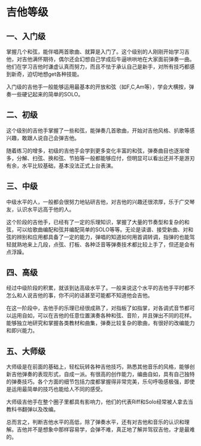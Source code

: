 # 吉他等级



## **一、入门级**

掌握几个和弦，能伴唱两首歌曲、就算是入门了。这个级别的人刚刚开始学习吉他，对吉他满怀期待，偶尔还会幻想自己学成后牛逼哄哄地在大家面前弹奏一曲。他们在学习吉他时谦虚认真而努力，而且不怯于承认自己是新手，对所有技巧都感到新奇，迫切地想get各种技能。

入门级的吉他手一般能够运用最基本的开放和弦（如F,C,Am等），学会大横按，弹奏一些硬记起来的简单的SOLO。

## **二、初级**

这个级别的吉他手掌握了一些和弦，能弹奏几首歌曲，开始对吉他风格、扒歌等感兴趣，敢跟人说自己会弹吉他。

随着练习的增多，初级的吉他手会学到更多变化丰富的和弦，弹奏曲目也逐渐增多，分解、扫弦、换和弦、节拍等一般都能够应付，但明显可以看出还并不是游刃有余，水平比较基础，基本没法正式上台表演。

## **三、中级**

中级水平的人，一般都会很努力地钻研吉他，对吉他的兴趣还很浓厚，乐于广交琴友，认识水平远高于他的人。

这个阶段的吉他手，已经有了一定的乐理知识，掌握了大量的节奏型和复杂的和弦，可以给歌曲编配和弦并编配简单的SOLO等等。无论是读谱、接受新曲、对和弦的辨别和应用都具备了一定的能力，弹唱的知道如何用首调转调，指弹的也能驾轻就熟地来上几段，点弦、打板、各种泛音等弹奏技术都比较上手了，但还是会有点浮躁。

## **四、高级**

经过中级阶段的积累，就该到达高级水平了。一般来说这个水平的吉他手平时都不怎么和人说吉他的事，你不问的话甚至可能都不知道他会吉他。

在这一阶段中，吉他手的乐理已经很成熟了，对指板了如指掌，对各调式音节都可以运用自如，可以在吉他的任意位置演奏各种和弦、音阶，并且弹出不同的花样。能够独立地研究和掌握各类教材和曲集，弹奏比较复杂的歌曲，有很好的改编能力和即兴能力。

## **五、大师级**

大师级是在前面的基础上，轻松玩转各种吉他技巧，熟悉其他音乐的风格，能够创新吉他弹奏的表现形式，自成一派。有很高的创作能力，编曲自如，具有自己独特的弹奏技巧。各个方面的细节包括力度都掌握得非常完美，乐句呼吸感极强，即使是运用最简单的技巧也能给人不同的感受。

大师级吉他手在整个圈子里都具有影响力，他们的代表Riff和Solo经常被人拿去当教科书翻弹以及改编。

总而言之，判断吉他水平的高低，除了弹奏水平，还有对吉他和音乐的认识和理解。吉他并不是想象中那样容易学，会弹不难，真正地了解并驾驭吉他，才是最难的。

